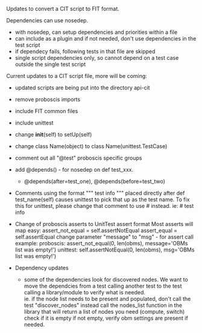 Updates to convert a CIT script to FIT format.

Dependencies can use nosedep.
 - with nosedep, can setup dependencies and priorities within a file
 - can include as a plugin and if not needed, don't use dependencies in the test script
 - if dependecy fails, following tests in that file are skipped
 - single script dependencies only, so cannot depend on a test case outside the single test script

Current updates to a CIT script file, more will be coming:
  - updated scripts are being put into the directory api-cit
  - remove proboscis imports
  - include FIT common files
  - include unittest
  - change __init__(self) to setUp(self)
  - change class Name(object) to class Name(unittest.TestCase)
  - comment out all "@test" proboscis specific groups 
  - add @depends()  - for nosedep on def test_xxx.
    - @depends(after=test_one), @depends(before=test_two)

  - Comments using the format """ test info """ placed directly after def test_name(self) causes unittest to pick that up as the test name.
    To fix this for unittest, please change that comment to use # instead.  ie: # test info

  - Change of proboscis asserts to UnitTest assert format
    Most asserts will map easy:
    	 assert_not_equal = self.assertNotEqual
    	 assert_equal = self.assertEqual
    	 change parameter "message" to "msg"  - for assert call
	 example:
	   proboscis: assert_not_equal(0, len(obms), message='OBMs list was empty!')
  	   unittest:  self.assertNotEqual(0, len(obms), msg='OBMs list was empty!')

  - Dependency updates
    - some of the dependencies look for discovered nodes.  We want to move the dependcies from a test calling another test to the test
      calling a library/module to verify what is needed.  
      ie. if the node list needs to be present and populated, don't call the test "discover_nodes" 
      	  instead call the nodes_list function in the library that will return a list of nodes you need (compute, switch)
	  check if it is empty
	  if not empty, verify obm settings are present if needed.

